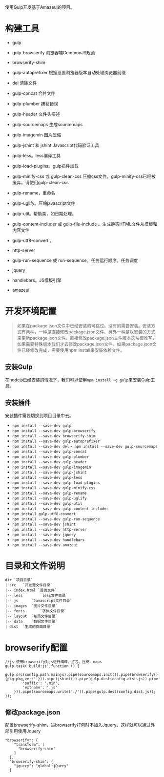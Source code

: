 使用Gulp开发基于Amazeui的项目。

# 构建工具
- gulp

- gulp-browserify 浏览器端CommonJS规范

- browserify-shim

- gulp-autoprefixer 根据设置浏览器版本自动处理浏览器前缀

- del 清除文件

- gulp-concat 合并文件

- gulp-plumber 捕获错误

- gulp-header 文件头描述

- gulp-sourcemaps 生成sourcemaps

- gulp-imagemin 图片压缩

- gulp-jshint 和 jshint Javascript代码验证工具

- gulp-less。less编译工具

- gulp-load-plugins。gulp插件加载

- gulp-minify-css 或 gulp-clean-css 压缩css文件。gulp-minify-css已经被废弃，请使用gulp-clean-css

- gulp-rename，重命名

- gulp-uglify。压缩javascript文件

- gulp-util。帮助类，如日期处理。

- gulp-content-includer 或 gulp-file-include 。生成静态HTML文件从模板和内容文件

- gulp-utf8-convert 。

- http-server

- gulp-run-sequence 或 run-sequence。任务运行顺序。任务调度

- jquery

- handlebars。JS模板引擎

- amazeui

# 开发环境配置
> 如果在package.json文件中已经安装的可跳过。没有的需要安装。安装方式有两种，一种是直接修改package.json文件、另外一种是以安装的方式来更新package.json文件。直接修改package.json文件版本这块很难写，如果需要特殊版本我们才去修改package.json文件。如果package.json文件已经修改完成，需要使用npm install来安装依赖文件。

## 安装Gulp
在nodejs已经安装的情况下，我们可以使用`npm install -g gulp`来安装Gulp工具。

## 安装插件
安装插件需要切换到项目目录中去。
- ```npm install --save-dev gulp```
- ```npm install --save-dev gulp-browserify```
- ```npm install --save-dev browserify-shim```
- ```npm install --save-dev gulp-autoprefixer```
- ```npm install --save-dev del```
-``` npm install --save-dev gulp-sourcemaps```
- ```npm install --save-dev gulp-concat```
- ```npm install --save-dev gulp-plumber```
- ```npm install --save-dev gulp-header```
- ```npm install --save-dev gulp-imagemin```
- ```npm install --save-dev gulp-jshint```
- ```npm install --save-dev gulp-less```
- ```npm install --save-dev gulp-load-plugins```
- ```npm install --save-dev gulp-minify-css```
- ```npm install --save-dev gulp-rename```
- ```npm install --save-dev gulp-uglify```
- ```npm install --save-dev gulp-util```
- ```npm install --save-dev gulp-content-includer```
- ```npm install gulp-utf8-convert```
- ```npm install --save-dev gulp-run-sequence```
- ```npm install --save-dev jshint```
- ```npm install --save-dev http-server```
- ```npm install --save-dev jquery```
- ```npm install --save-dev handlebars```
- ```npm install --save-dev amazeui```

# 目录和文件说明
```
dir	`项目目录`
| src 	`开发源文件目录`
|-- index.html `首页文件`
|-- less 		`less文件目录`
|-- js 		`Javascript文件目录`
|-- images	`图片文件目录`
|-- fonts		`字体文件目录`
|-- layout  `布局文件目录`
|-- data	`数据文件目录`
| dist	`生成的页面目录`
```


# browserify配置
```
//js 使用browserify对js进行编译、打包、压缩、maps
gulp.task('build:js',function () {
	gulp.src(config.path.mainjs).pipe(sourcemaps.init()).pipe(browserify()).pipe($.header(banner,{pkg:pkg,ver:''})).pipe(jshint()).pipe(gulp.dest(config.dist.js)).pipe(uglify()).pipe($.rename({
		'suffix': '.min',
		'extname': '.js'
	})).pipe(sourcemaps.write('./')).pipe(gulp.dest(config.dist.js));
});
```
## 修改package.json
配置browserify-shim，进browserify打包时不加入Jquery，这样就可以通过外部引用使用Jquery
```
"browserify": {
    "transform": [
      "browserify-shim"
    ]
  },
  "browserify-shim": {
    "jquery": "global:jQuery"
  }
```
